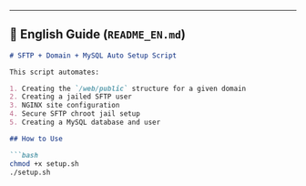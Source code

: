 
---

## 📄 English Guide (`README_EN.md`)

```markdown
# SFTP + Domain + MySQL Auto Setup Script

This script automates:

1. Creating the `/web/public` structure for a given domain
2. Creating a jailed SFTP user
3. NGINX site configuration
4. Secure SFTP chroot jail setup
5. Creating a MySQL database and user

## How to Use

```bash
chmod +x setup.sh
./setup.sh
